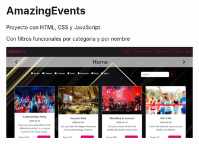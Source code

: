 # AmazingEvents
Proyecto con HTML, CSS y JavaScript.

Con filtros funcionales por categoria y por nombre

![](./assets/img/AmazingEvents.png)
